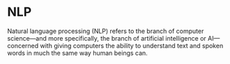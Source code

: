 # NLP
 Natural language processing (NLP) refers to the branch of computer science—and more specifically, the branch of artificial intelligence or AI—concerned with giving computers the ability to understand text and spoken words in much the same way human beings can.

